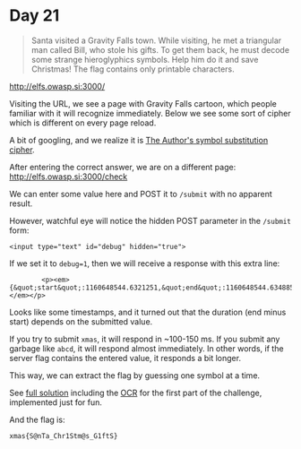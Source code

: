 # Day 21

> Santa visited a Gravity Falls town. While visiting, he met a triangular man called Bill, who stole his gifts. To get them back, he must decode some strange hieroglyphics symbols. Help him do it and save Christmas!
> The flag contains only printable characters.

http://elfs.owasp.si:3000/

Visiting the URL, we see a page with Gravity Falls cartoon, which people familiar with it will recognize immediately. Below we see some sort of cipher which is different on every page reload.

A bit of googling, and we realize it is [The Author's symbol substitution cipher](https://gravityfalls.fandom.com/wiki/List_of_cryptograms/Books#The_Author.27s_symbol_substitution_cipher).

After entering the correct answer, we are on a different page: http://elfs.owasp.si:3000/check

We can enter some value here and POST it to `/submit` with no apparent result.

However, watchful eye will notice the hidden POST parameter in the `/submit` form:

```
<input type="text" id="debug" hidden="true">
```

If we set it to `debug=1`, then we will receive a response with this extra line:

```
        <p><em>{&quot;start&quot;:1160648544.6321251,&quot;end&quot;:1160648544.634885}</em></p>
```

Looks like some timestamps, and it turned out that the duration (end minus start) depends on the submitted value.

If you try to submit `xmas`, it will respond in ~100-150 ms. If you submit any garbage like `abcd`, it will respond almost immediately. In other words, if the server flag contains the entered value, it responds a bit longer.

This way, we can extract the flag by guessing one symbol at a time.

See [full solution](solution/solution.py) including the [OCR](solution/ocr.py) for the first part of the challenge, implemented just for fun.

And the flag is:

```
xmas{S@nTa_Chr1Stm@s_G1ftS}
```
